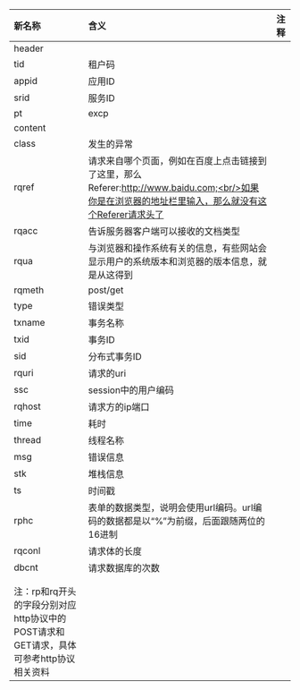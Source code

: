 |新名称|含义|注释|
|:--|:--|:--|
|header|||
|tid|租户码||
|appid|应用ID||
|srid|服务ID||
|pt|excp||
|content|||
|class|发生的异常||
|rqref|请求来自哪个页面，例如在百度上点击链接到了这里，那么Referer:http://www.baidu.com;<br/>如果你是在浏览器的地址栏里输入，那么就没有这个Referer请求头了||
|rqacc|告诉服务器客户端可以接收的文档类型||
|rqua|与浏览器和操作系统有关的信息，有些网站会显示用户的系统版本和浏览器的版本信息，就是从这得到||
|rqmeth|post/get||
|type|错误类型||
|txname|事务名称||
|txid|事务ID||
|sid|分布式事务ID||
|rquri|请求的uri||
|ssc|session中的用户编码||
|rqhost|请求方的ip端口||
|time|耗时||
|thread|线程名称||
|msg|错误信息||
|stk|堆栈信息||
|ts|时间戳||
|rphc|表单的数据类型，说明会使用url编码。url编码的数据都是以“%”为前缀，后面跟随两位的16进制||
|rqconl|请求体的长度||
|dbcnt|请求数据库的次数||
||||
||||
|注：rp和rq开头的字段分别对应http协议中的POST请求和GET请求，具体可参考http协议相关资料|||
